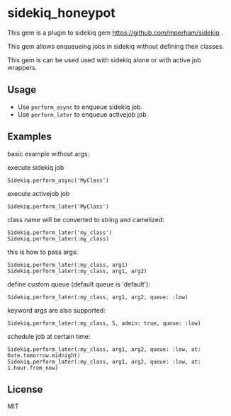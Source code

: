 # sidekiq_honeypot

This gem is a plugin to sidekiq gem https://github.com/mperham/sidekiq .

This gem allows enqueueing jobs in sidekiq without defining their classes.

This gem is can be used used with sidekiq alone or with active job wrappers.

## Usage

- Use `perform_async` to enqueue sidekiq job.
- Use `perform_later` to enqueue activejob job.

## Examples

basic example without args:

execute sidekiq job

    Sidekiq.perform_async('MyClass')

execute activejob job

    Sidekiq.perform_later('MyClass')

class name will be converted to string and camelized:

    Sidekiq.perform_later('my_class')
    Sidekiq.perform_later(:my_class)

this is how to pass args:

    Sidekiq.perform_later(:my_class, arg1)
    Sidekiq.perform_later(:my_class, arg1, arg2)

define custom queue (default queue is 'default'):

    Sidekiq.perform_later(:my_class, arg1, arg2, queue: :low)

keyword args are also supported:

    Sidekiq.perform_later(:my_class, 5, admin: true, queue: :low)

schedule job at certain time:

    Sidekiq.perform_later(:my_class, arg1, arg2, queue: :low, at: Date.tomorrow.midnight)
    Sidekiq.perform_later(:my_class, arg1, arg2, queue: :low, at: 1.hour.from_now)

## License

MIT
